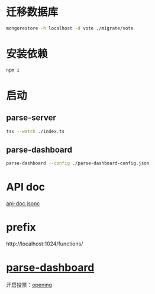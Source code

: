# 迁移数据库
```bash
mongorestore -h localhost -d vote ./migrate/vote
```

# 安装依赖
```bash
npm i
```

# 启动
## parse-server
```bash
tsx --watch ./index.ts
```
## parse-dashboard
```bash
parse-dashboard --config ./parse-dashboard-config.json
```

# API doc
[api-doc.jsonc](https://github.com/zukhok/zincsearch/blob/main/api-doc.jsonc)

# prefix
http://localhost:1024/functions/

# [parse-dashboard](http://localhost:4040)
开启投票：[opening](http://localhost:4040/apps/vote/config)